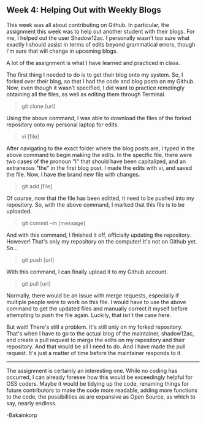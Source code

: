 Week 4: Helping Out with Weekly Blogs
-

This week was all about contributing on Github. In particular, the assignment this week was to help out another student with their blogs. For me, I helped out the user Shadow12ac. I personally wasn't too sure what exactly I should assist in terms of edits beyond grammatical errors, though I'm sure that will change in upcoming blogs. 

A lot of the assignment is what I have learned and practiced in class.

The first thing I needed to do is to get their blog onto my system. So, I forked over their blog, so that I had the code and blog posts on my Github. Now, even though it wasn't specified, I did want to practice remotingly obtaining all the files, as well as editing them through Terminal.

>    git clone [url]

Using the above command, I was able to download the files of the forked repository onto my personal laptop for edits. 

>    vi [file]

After navigating to the exact folder where the blog posts are, I typed in the above command to begin making the edits. In the specific file, there were two cases of the pronoun "I" that should have been capitalized, and an extraneous "the" in the first blog post. I made the edits with vi, and saved the file. Now, I have the brand new file with changes.

>    git add [file]

Of course, now that the file has been editted, it need to be pushed into my repository. So, with the above command, I marked that this file is to be uploaded.

>    git commit -m [message]

And with this command, I finished it off, officially updating the repository. However! That's only my repository on the computer! It's not on Github yet. So...

>    git push [url]

With this command, I can finally upload it to my Github account. 

>    git pull [url]

Normally, there would be an issue with merge requests, especially if multiple people were to work on this file. I would have to use the above command to get the updated files and manually correct it myself before attempting to push the file again. Luckily, that isn't the case here.

But wait! There's still a problem. It's still only on my forked repository. That's when I have to go to the actual blog of the maintainer, shadow12ac, and create a pull request to merge the edits on my repository and their repository. And that would be all I need to do. And I have made the pull request. It's just a matter of time before the maintainer responds to it.

---

The assignment is certainly an interesting one. While no coding has occurred, I can already foresee how this would be exceedingly helpful for OSS coders. Maybe it would be tidying up the code, renaming things for future contributors to make the code more readable, adding more functions to the code, the possibilities as are expansive as Open Source, as which to say, nearly endless.

-Bakainkorp
